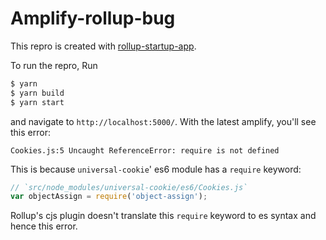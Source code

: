# Amplify-rollup-bug
This repro is created with [rollup-startup-app](https://github.com/rollup/rollup-starter-app). 

To run the repro, Run 
```bash
$ yarn
$ yarn build
$ yarn start
```
and navigate to `http://localhost:5000/`. With the latest amplify, you'll see this error:

```
Cookies.js:5 Uncaught ReferenceError: require is not defined
```

This is because `universal-cookie`' es6 module has a `require` keyword:

```javascript
// `src/node_modules/universal-cookie/es6/Cookies.js`
var objectAssign = require('object-assign');
```

Rollup's cjs plugin doesn't translate this `require` keyword to es syntax and hence this error.
